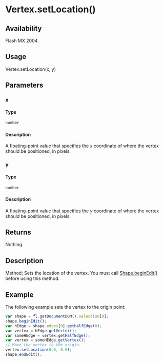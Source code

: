 # Vertex.setLocation()

## Availability

Flash MX 2004.

## Usage

Vertex.setLocation(x, y)

## Parameters

### **x**

#### Type

```typescript
number
```

#### Description

A floating-point value that specifies the *x* coordinate of where the vertex should be positioned, in pixels.

### **y**

#### Type

```typescript
number
```

#### Description

A floating-point value that specifies the *y* coordinate of where the vertex should be positioned, in pixels.

## Returns

Nothing.

## Description

Method; Sets the location of the vertex. You must call [Shape.beginEdit()](../Shape_object/Shape.md) before using this method.

## Example

The following example sets the vertex to the origin point:

```javascript
var shape = fl.getDocumentDOM().selection[0];
shape.beginEdit();
var hEdge = shape.edges[0].getHalfEdge(0);
var vertex = hEdge.getVertex();
var someHEdge = vertex.getHalfEdge();
var vertex = someHEdge.getVertex();
// Move the vertex to the origin.
vertex.setLocation(0.0, 0.0);
shape.endEdit();
```
